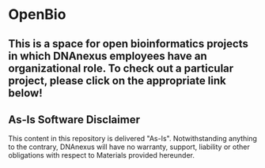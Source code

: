 # OpenBio

## This is a space for open bioinformatics projects in which DNAnexus employees have an organizational role. To check out a particular project, please click on the appropriate link below!  

## As-Is Software Disclaimer
This content in this repository is delivered "As-Is". Notwithstanding anything to the contrary, DNAnexus will have no warranty, support, liability or other obligations with respect to Materials provided hereunder.

